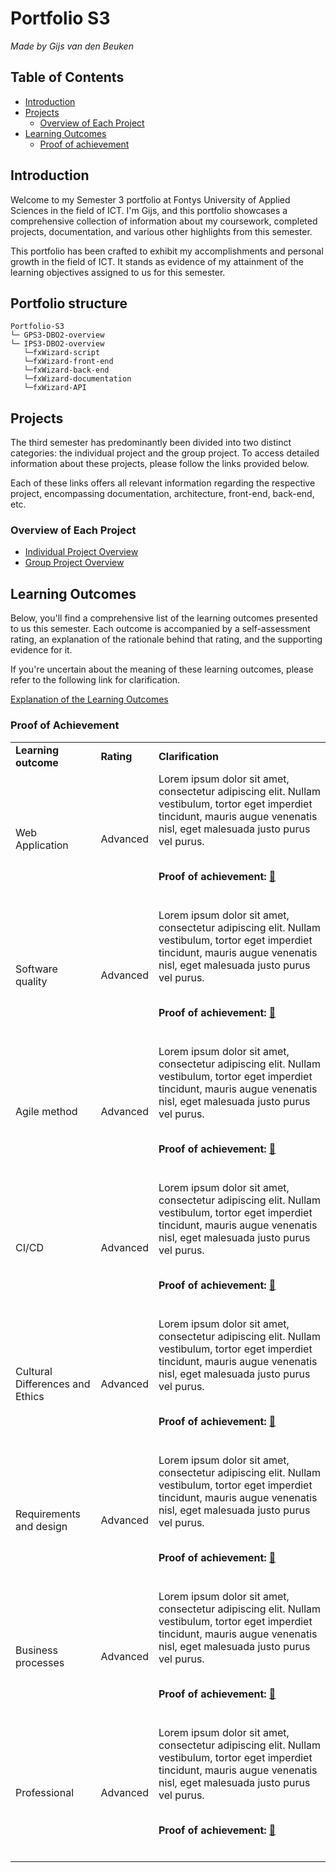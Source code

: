 # Portfolio S3

_Made by Gijs van den Beuken_

## Table of Contents

- [Introduction](#heading-introduction)
- [Projects](#heading-projects)
  - [Overview of Each Project](#subheading-overview-of-each-project)
- [Learning Outcomes](#heading-learning-outcomes)
  - [Proof of achievement](#subheading-proof-of-achievement)

## Introduction <a name="heading-introduction"></a>

Welcome to my Semester 3 portfolio at Fontys University of Applied Sciences in the field of ICT. I'm Gijs, and this portfolio showcases a comprehensive collection of information about my coursework, completed projects, documentation, and various other highlights from this semester.

This portfolio has been crafted to exhibit my accomplishments and personal growth in the field of ICT. It stands as evidence of my attainment of the learning objectives assigned to us for this semester.

## Portfolio structure

```
Portfolio-S3
└─ GPS3-DBO2-overview
└─ IPS3-DBO2-overview
   └─fxWizard-script
   └─fxWizard-front-end
   └─fxWizard-back-end
   └─fxWizard-documentation
   └─fxWizard-API
```

## Projects <a name="heading-projects"></a>

The third semester has predominantly been divided into two distinct categories: the individual project and the group project. To access detailed information about these projects, please follow the links provided below.

Each of these links offers all relevant information regarding the respective project, encompassing documentation, architecture, front-end, back-end, etc.

### Overview of Each Project <a name="subheading-overview-of-each-project"></a>

- [Individual Project Overview](../IPS3-DB02-overview)
- [Group Project Overview](../IPS3-DB02-overview)

## Learning Outcomes <a name="heading-learning-outcomes"></a>

Below, you'll find a comprehensive list of the learning outcomes presented to us this semester. Each outcome is accompanied by a self-assessment rating, an explanation of the rationale behind that rating, and the supporting evidence for it.

If you're uncertain about the meaning of these learning outcomes, please refer to the following link for clarification.

[Explanation of the Learning Outcomes](./Learning-outcomes.md)

### Proof of Achievement <a name="subheading-proof-of-achievement"></a>

<table>
  <tr>
    <td align="left"><strong>Learning outcome</strong></td>
    <td align="left"><strong>Rating</strong></td>
    <td align="left"><strong>Clarification</strong></td>
  </tr>
  <tr>
  <td align="left">Web Application</td>
  <td align="left">Advanced</td>
  <td align="left">Lorem ipsum dolor sit amet, consectetur adipiscing elit. Nullam vestibulum, tortor eget imperdiet tincidunt, mauris augue venenatis nisl, eget malesuada justo purus vel purus.<br><br>

**Proof of achievement: [:link:](https://github.com)**<br><br>

  </td>
</tr>

  <tr>
    <td align="left">Software quality</a></td>
    <td align="left">Advanced</a></td>
    <td align="left">Lorem ipsum dolor sit amet, consectetur adipiscing elit. Nullam vestibulum, tortor eget imperdiet tincidunt, mauris augue venenatis nisl, eget malesuada justo purus vel purus.<br><br>

**Proof of achievement: [:link:](https://github.com)**<br><br>

  </td>
  </tr>
  <tr>
    <td align="left">Agile method</a></td>
    <td align="left">Advanced</a></td>
    <td align="left">Lorem ipsum dolor sit amet, consectetur adipiscing elit. Nullam vestibulum, tortor eget imperdiet tincidunt, mauris augue venenatis nisl, eget malesuada justo purus vel purus.<br><br>

**Proof of achievement: [:link:](https://github.com)**<br><br>

  </td>
  </tr>
  <tr>
    <td align="left">CI/CD</a></td>
    <td align="left">Advanced</a></td>
    <td align="left">Lorem ipsum dolor sit amet, consectetur adipiscing elit. Nullam vestibulum, tortor eget imperdiet tincidunt, mauris augue venenatis nisl, eget malesuada justo purus vel purus.<br><br>

**Proof of achievement: [:link:](https://github.com)**<br><br>

  </td>
  </tr>
  <tr>
    <td align="left">Cultural Differences and Ethics</a></td>
    <td align="left">Advanced</a></td>
    <td align="left">Lorem ipsum dolor sit amet, consectetur adipiscing elit. Nullam vestibulum, tortor eget imperdiet tincidunt, mauris augue venenatis nisl, eget malesuada justo purus vel purus.<br><br>

**Proof of achievement: [:link:](https://github.com)**<br><br>

  </td>
  </tr>
  <tr>
    <td align="left">Requirements and design</a></td>
    <td align="left">Advanced</a></td>
    <td align="left">Lorem ipsum dolor sit amet, consectetur adipiscing elit. Nullam vestibulum, tortor eget imperdiet tincidunt, mauris augue venenatis nisl, eget malesuada justo purus vel purus.<br><br>

**Proof of achievement: [:link:](https://github.com)**<br><br>

  </td>
  </tr>
  <tr>
    <td align="left">Business processes</a></td>
    <td align="left">Advanced</a></td>
    <td align="left">Lorem ipsum dolor sit amet, consectetur adipiscing elit. Nullam vestibulum, tortor eget imperdiet tincidunt, mauris augue venenatis nisl, eget malesuada justo purus vel purus.<br><br>

**Proof of achievement: [:link:](https://github.com)**<br><br>

  </td>
  </tr>
  <tr>
    <td align="left">Professional</a></td>
    <td align="left">Advanced</a></td>
    <td align="left">Lorem ipsum dolor sit amet, consectetur adipiscing elit. Nullam vestibulum, tortor eget imperdiet tincidunt, mauris augue venenatis nisl, eget malesuada justo purus vel purus.<br><br>

**Proof of achievement: [:link:](https://github.com)**<br><br>

  </td>
  </tr>
</table>
